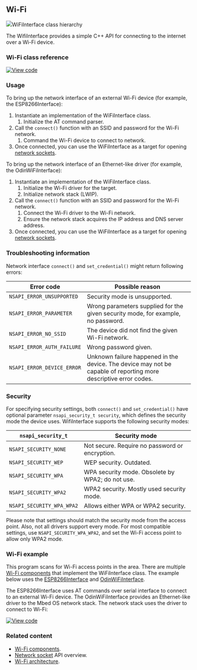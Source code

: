 ## Wi-Fi

<span class="images">![](http://os.mbed.com/docs/development/mbed-os-api-doxy/class_wi_fi_interface.png)<span>WiFiInterface class hierarchy</span></span>

The WifiInterface provides a simple C++ API for connecting to the internet over a Wi-Fi device.

### Wi-Fi class reference

[![View code](https://www.mbed.com/embed/?type=library)](http://os.mbed.com/docs/development/mbed-os-api-doxy/class_wi_fi_interface.html)

### Usage

To bring up the network interface of an external Wi-Fi device (for example, the ESP8266Interface):

1. Instantiate an implementation of the WiFiInterface class.
    1. Initialize the AT command parser.
1. Call the `connect()` function with an SSID and password for the Wi-Fi network.
    1. Command the Wi-Fi device to connect to network.
1. Once connected, you can use the WiFiInterface as a target for opening [network sockets](network-socket.html).

To bring up the network interface of an Ethernet-like driver (for example, the OdinWiFiInterface):

1. Instantiate an implementation of the WiFiInterface class.
    1. Initialize the Wi-Fi driver for the target.
    1. Initialize network stack (LWIP).
1. Call the `connect()` function with an SSID and password for the Wi-Fi network.
    1. Connect the Wi-Fi driver to the Wi-Fi network.
    2. Ensure the network stack acquires the IP address and DNS server address.
1. Once connected, you can use the WiFiInterface as a target for opening [network sockets](network-socket.html).

### Troubleshooting information

Network interface `connect()` and `set_credential()` might return following errors:

| Error code | Possible reason |
|------------|-----------------|
| `NSAPI_ERROR_UNSUPPORTED` | Security mode is unsupported. |
| `NSAPI_ERROR_PARAMETER` | Wrong parameters supplied for the given security mode, for example, no password. |
| `NSAPI_ERROR_NO_SSID` | The device did not find the given Wi-Fi network. |
| `NSAPI_ERROR_AUTH_FAILURE` | Wrong password given. |
| `NSAPI_ERROR_DEVICE_ERROR` | Unknown failure happened in the device. The device may not be capable of reporting more descriptive error codes. |

### Security

For specifying security settings, both `connect()` and `set_credential()` have optional parameter `nsapi_security_t security`, which defines the security mode the device uses. WifiInterface supports the following security modes:

| `nsapi_security_t`        | Security mode |
|---------------------------|---------------|
| `NSAPI_SECURITY_NONE`     | Not secure. Require no password or encryption. |
| `NSAPI_SECURITY_WEP`      | WEP security. Outdated. |
| `NSAPI_SECURITY_WPA`      | WPA security mode. Obsolete by WPA2; do not use. |
| `NSAPI_SECURITY_WPA2`     | WPA2 security. Mostly used security mode. |
| `NSAPI_SECURITY_WPA_WPA2` | Allows either WPA or WPA2 security. |

Please note that settings should match the security mode from the access point. Also, not all drivers support every mode. For most compatible settings, use `NSAPI_SECURITY_WPA_WPA2`, and set the Wi-Fi access point to allow only WPA2 mode.

### Wi-Fi example

This program scans for Wi-Fi access points in the area. There are multiple [Wi-Fi components](https://os.mbed.com/components/cat/wifi/) that implement the WiFiInterface class. The example below uses the [ESP8266Interface](https://github.com/armmbed/esp8266-driver) and [OdinWiFiInterface](https://github.com/u-blox/ublox-odin-w2-drivers-docs-mbed-5).

The ESP8266Interface uses AT commands over serial interface to connect to an external Wi-Fi device. The OdinWiFiInterface provides an Ethernet-like driver to the Mbed OS network stack. The network stack uses the driver to connect to Wi-Fi:

[![View code](https://www.mbed.com/embed/?url=https://github.com/ARMmbed/mbed-os-example-wifi)](https://github.com/ARMmbed/mbed-os-example-wifi/blob/mbed-os-5.12/main.cpp)

### Related content

- [Wi-Fi components](https://os.mbed.com/components/cat/wifi/).
- [Network socket](network-socket.html) API overview.
- [Wi-Fi architecture](../reference/wlan-technology.html).
